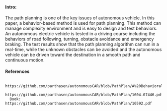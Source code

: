 #### Intro:
The path planning is one of the key issues of autonomous vehicle. In this paper, a behavior-based method is used for path planning. This method can manage complexity environment and is easy to design and test behaviors. An autonomous electric vehicle is tested in a driving course including the behaviors of road following, turning, obstacle avoidance and emergency braking. The test results show that the path planning algorithm can run in a real-time, while the unknown obstacles can be avoided and the autonomous vehicle can be driven toward the destination in a smooth path and continuous motion.


#### References 

      https://github.com/parthasen/autonomousCAR/blob/PathPlan/A%20Behavioral%20Planning%20Framework%20for%20Autonomous%20Driving.pdf
      https://github.com/parthasen/autonomousCAR/blob/PathPlan/1604.07446.pdf
      Book: https://github.com/parthasen/autonomousCAR/blob/PathPlan/10592.pdf
  
